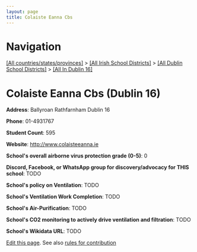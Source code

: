 ```yaml
---
layout: page
title: Colaiste Eanna Cbs
---
```

# Navigation

[[All countries/states/provinces]](../../../..) > [[All Irish School Districts]](../../..) > [[All Dublin School Districts]](../..) > [[All In Dublin 16]](..)

# Colaiste Eanna Cbs (Dublin 16)

**Address**: Ballyroan Rathfarnham Dublin 16

**Phone**: 01-4931767

**Student Count**: 595

**Website**: <http://www.colaisteeanna.ie>

**School's overall airborne virus protection grade (0-5)**: 0

**Discord, Facebook, or WhatsApp group for discovery/advocacy for THIS school**: TODO

**School's policy on Ventilation**: TODO

**School's Ventilation Work Completion**: TODO

**School's Air-Purification**: TODO

**School's CO2 monitoring to actively drive ventilation and filtration**: TODO

**School's Wikidata URL**: TODO


[Edit this page](https://github.com/ventilate-schools/Ireland/edit/main/./Dublin_16/Colaiste_Eanna_Cbs.md). See also [rules for contribution](../../../contribution-rules/)